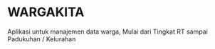 # WARGAKITA
Aplikasi untuk manajemen data warga, Mulai dari Tingkat RT sampai Padukuhan / Kelurahan
